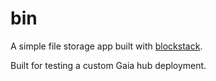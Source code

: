 # bin

A simple file storage app built with [blockstack](https://github.com/blockstack/blockstack.js).

Built for testing a custom Gaia hub deployment.
